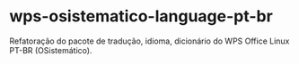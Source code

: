 # wps-osistematico-language-pt-br
Refatoração do pacote de tradução, idioma, dicionário do WPS Office Linux PT-BR (OSistemático).
